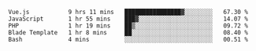 <!--START_SECTION:waka-->

```text
Vue.js           9 hrs 11 mins   ████████████████▓░░░░░░░░   67.30 %
JavaScript       1 hr 55 mins    ███▓░░░░░░░░░░░░░░░░░░░░░   14.07 %
PHP              1 hr 19 mins    ██▒░░░░░░░░░░░░░░░░░░░░░░   09.72 %
Blade Template   1 hr 8 mins     ██░░░░░░░░░░░░░░░░░░░░░░░   08.40 %
Bash             4 mins          ░░░░░░░░░░░░░░░░░░░░░░░░░   00.51 %
```

<!--END_SECTION:waka-->
